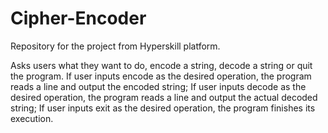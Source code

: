 # Cipher-Encoder
Repository for the project from Hyperskill platform.


Asks users what they want to do, encode a string, decode a string or quit the program.
If user inputs encode as the desired operation, the program reads a line and output the encoded string;
If user inputs decode as the desired operation, the program reads a line and output the actual decoded string;
If user inputs exit as the desired operation, the program finishes its execution.

